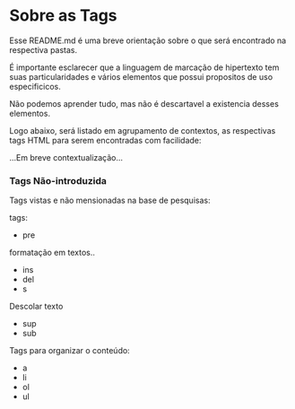 # Sobre as Tags

Esse README.md é uma breve orientação sobre o que será encontrado na respectiva pastas.

É importante esclarecer que a linguagem de marcação de hipertexto tem suas particularidades e vários elementos que possui propositos de uso especificicos.

Não podemos aprender tudo, mas não é descartavel a existencia desses elementos.

Logo abaixo, será listado em agrupamento de contextos, as respectivas tags HTML para serem encontradas com facilidade:

...Em breve contextualização...

### Tags Não-introduzida 
Tags vistas e não mensionadas na base de pesquisas:

tags:

- pre

formatação em textos..
- ins
- del
- s

Descolar texto

- sup
- sub

Tags para organizar o conteúdo:

- a
- li
- ol
- ul